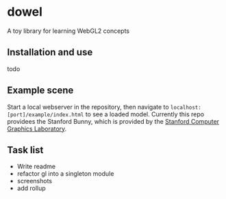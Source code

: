 # dowel

A toy library for learning WebGL2 concepts

## Installation and use

todo

## Example scene

Start a local webserver in the repository, then navigate to `localhost:[port]/example/index.html` to see a loaded model. Currently this repo providees the Stanford Bunny, which is provided by the [Stanford Computer Graphics Laboratory](http://graphics.stanford.edu/data/3Dscanrep/#bunny).

## Task list

* Write readme
* refactor gl into a singleton module
* screenshots
* add rollup